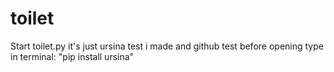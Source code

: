 # toilet
Start toilet.py
it's just ursina test i made and github test
before opening type in terminal: "pip install ursina"

